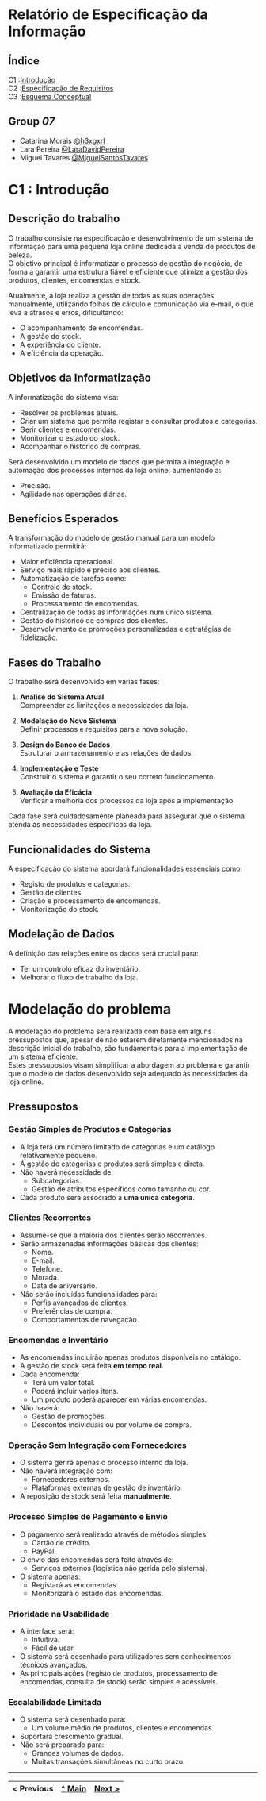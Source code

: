 
# Relatório de Especificação da Informação

## Índice

C1 :[Introdução](rei01.md)  
C2 :[Especificação de Requisitos](rei02.md)  
C3 :[Esquema Conceptual](rei03.md)  

## Group _07_

* Catarina Morais [@h3xgxrl](https://github.com/h3xgxrl)
* Lara Pereira [@LaraDavidPereira](https://github.com/LaraDavidPereira)
* Miguel Tavares [@MiguelSantosTavares](https://github.com/MiguelSantosTavares)


# C1 : Introdução


## Descrição do trabalho


O trabalho consiste na especificação e desenvolvimento de um sistema de informação para uma pequena loja online dedicada à venda de produtos de beleza.  
O objetivo principal é informatizar o processo de gestão do negócio, de forma a garantir uma estrutura fiável e eficiente que otimize a gestão dos produtos, clientes, encomendas e stock.

Atualmente, a loja realiza a gestão de todas as suas operações manualmente, utilizando folhas de cálculo e comunicação via e-mail, o que leva a atrasos e erros, dificultando:
- O acompanhamento de encomendas.
- A gestão do stock.
- A experiência do cliente.
- A eficiência da operação.

## Objetivos da Informatização

A informatização do sistema visa:
- Resolver os problemas atuais.
- Criar um sistema que permita registar e consultar produtos e categorias.
- Gerir clientes e encomendas.
- Monitorizar o estado do stock.
- Acompanhar o histórico de compras.

Será desenvolvido um modelo de dados que permita a integração e automação dos processos internos da loja online, aumentando a:
- Precisão.
- Agilidade nas operações diárias.

## Benefícios Esperados

A transformação do modelo de gestão manual para um modelo informatizado permitirá:
- Maior eficiência operacional.
- Serviço mais rápido e preciso aos clientes.
- Automatização de tarefas como:
  - Controlo de stock.
  - Emissão de faturas.
  - Processamento de encomendas.
- Centralização de todas as informações num único sistema.
- Gestão do histórico de compras dos clientes.
- Desenvolvimento de promoções personalizadas e estratégias de fidelização.

## Fases do Trabalho

O trabalho será desenvolvido em várias fases:
1. **Análise do Sistema Atual**  
   Compreender as limitações e necessidades da loja.

2. **Modelação do Novo Sistema**  
   Definir processos e requisitos para a nova solução.

3. **Design do Banco de Dados**  
   Estruturar o armazenamento e as relações de dados.

4. **Implementação e Teste**  
   Construir o sistema e garantir o seu correto funcionamento.

5. **Avaliação da Eficácia**  
   Verificar a melhoria dos processos da loja após a implementação.

Cada fase será cuidadosamente planeada para assegurar que o sistema atenda às necessidades específicas da loja.

## Funcionalidades do Sistema

A especificação do sistema abordará funcionalidades essenciais como:
- Registo de produtos e categorias.
- Gestão de clientes.
- Criação e processamento de encomendas.
- Monitorização do stock.

## Modelação de Dados

A definição das relações entre os dados será crucial para:
- Ter um controlo eficaz do inventário.
- Melhorar o fluxo de trabalho da loja.


# Modelação do problema

A modelação do problema será realizada com base em alguns pressupostos que, apesar de não estarem diretamente mencionados na descrição inicial do trabalho, são fundamentais para a implementação de um sistema eficiente.  
Estes pressupostos visam simplificar a abordagem ao problema e garantir que o modelo de dados desenvolvido seja adequado às necessidades da loja online.

## Pressupostos

### Gestão Simples de Produtos e Categorias

- A loja terá um número limitado de categorias e um catálogo relativamente pequeno.
- A gestão de categorias e produtos será simples e direta.
- Não haverá necessidade de:
  - Subcategorias.
  - Gestão de atributos específicos como tamanho ou cor.
- Cada produto será associado a **uma única categoria**.

### Clientes Recorrentes

- Assume-se que a maioria dos clientes serão recorrentes.
- Serão armazenadas informações básicas dos clientes:
  - Nome.
  - E-mail.
  - Telefone.
  - Morada.
  - Data de aniversário.
- Não serão incluídas funcionalidades para:
  - Perfis avançados de clientes.
  - Preferências de compra.
  - Comportamentos de navegação.

### Encomendas e Inventário

- As encomendas incluirão apenas produtos disponíveis no catálogo.
- A gestão de stock será feita **em tempo real**.
- Cada encomenda:
  - Terá um valor total.
  - Poderá incluir vários itens.
  - Um produto poderá aparecer em várias encomendas.
- Não haverá:
  - Gestão de promoções.
  - Descontos individuais ou por volume de compra.

### Operação Sem Integração com Fornecedores

- O sistema gerirá apenas o processo interno da loja.
- Não haverá integração com:
  - Fornecedores externos.
  - Plataformas externas de gestão de inventário.
- A reposição de stock será feita **manualmente**.

### Processo Simples de Pagamento e Envio

- O pagamento será realizado através de métodos simples:
  - Cartão de crédito.
  - PayPal.
- O envio das encomendas será feito através de:
  - Serviços externos (logística não gerida pelo sistema).
- O sistema apenas:
  - Registará as encomendas.
  - Monitorizará o estado das encomendas.

### Prioridade na Usabilidade

- A interface será:
  - Intuitiva.
  - Fácil de usar.
- O sistema será desenhado para utilizadores sem conhecimentos técnicos avançados.
- As principais ações (registo de produtos, processamento de encomendas, consulta de stock) serão simples e acessíveis.

### Escalabilidade Limitada

- O sistema será desenhado para:
  - Um volume médio de produtos, clientes e encomendas.
- Suportará crescimento gradual.
- Não será preparado para:
  - Grandes volumes de dados.
  - Muitas transações simultâneas no curto prazo.


---
< Previous | [^ Main](/../../) | [Next >](rei01.md)
:--- | :---: | ---: 
